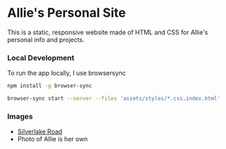 # Allie's Personal Site

This is a static, responsive website made of HTML and CSS for Allie's personal info and projects.

### Local Development

To run the app locally, I use browsersync

```bash
npm install -g browser-sync
```

```bash
browser-sync start --server --files 'assets/styles/*.css,index.html'
```

### Images

-   [Silverlake Road](https://unsplash.com/photos/ma040gG3Mjg)
-   Photo of Allie is her own
